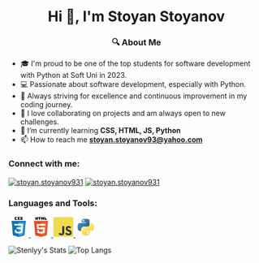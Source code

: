 <h1 align="center">Hi 👋, I'm Stoyan Stoyanov</h1>
<h3 align="center">🔍 About Me</h3>


- 🎓 I'm proud to be one of the top students for software development with Python at Soft Uni in 2023.
- 💻 Passionate about software development, especially with Python.
- 🎯 Always striving for excellence and continuous improvement in my coding journey.
- 🤝 I love collaborating on projects and am always open to new challenges.
- 🌱 I’m currently learning **CSS, HTML, JS, Python**
- 📫 How to reach me **stoyan.stoyanov93@yahoo.com**

<h3 align="left">Connect with me:</h3>
<p align="left">
<a href="https://fb.com/stoyan.stoyanov931" target="blank"><img align="center" src="https://raw.githubusercontent.com/rahuldkjain/github-profile-readme-generator/master/src/images/icons/Social/facebook.svg" alt="stoyan.stoyanov931" height="30" width="40" /></a>
<a href="https://instagram.com/stoyan.stoyanov931" target="blank"><img align="center" src="https://raw.githubusercontent.com/rahuldkjain/github-profile-readme-generator/master/src/images/icons/Social/instagram.svg" alt="stoyan.stoyanov931" height="30" width="40" /></a>
</p>

<h3 align="left">Languages and Tools:</h3>
<p align="left"> <a href="https://www.w3schools.com/css/" target="_blank" rel="noreferrer"> <img src="https://raw.githubusercontent.com/devicons/devicon/master/icons/css3/css3-original-wordmark.svg" alt="css3" width="40" height="40"/> </a> <a href="https://www.w3.org/html/" target="_blank" rel="noreferrer"> <img src="https://raw.githubusercontent.com/devicons/devicon/master/icons/html5/html5-original-wordmark.svg" alt="html5" width="40" height="40"/> </a> <a href="https://developer.mozilla.org/en-US/docs/Web/JavaScript" target="_blank" rel="noreferrer"> <img src="https://raw.githubusercontent.com/devicons/devicon/master/icons/javascript/javascript-original.svg" alt="javascript" width="40" height="40"/> </a> <a href="https://www.python.org" target="_blank" rel="noreferrer"> <img src="https://raw.githubusercontent.com/devicons/devicon/master/icons/python/python-original.svg" alt="python" width="40" height="40"/> </a> </p>

![Stenlyy's Stats](https://github-readme-stats.vercel.app/api?username=Stenlyy&theme=radical&show_icons=true&hide_border=true&count_private=false)
![Top Langs](https://github-readme-stats.vercel.app/api/top-langs/?username=Stenlyy&theme=tokyonight)
